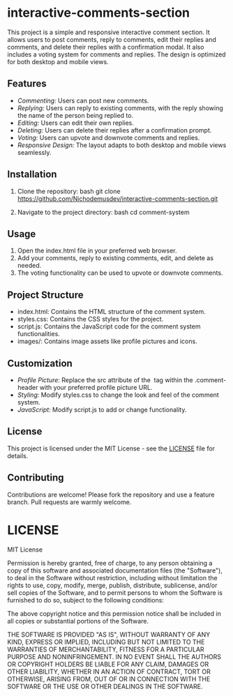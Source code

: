# interactive-comments-section

This project is a simple and responsive interactive comment section. It allows users to post comments, reply to comments, edit their replies and comments, and delete their replies with a confirmation modal. It also includes a voting system for comments and replies. The design is optimized for both desktop and mobile views.

## Features

- *Commenting:* Users can post new comments.
- *Replying:* Users can reply to existing comments, with the reply showing the name of the person being replied to.
- *Editing:* Users can edit their own replies.
- *Deleting:* Users can delete their replies after a confirmation prompt.
- *Voting:* Users can upvote and downvote comments and replies.
- *Responsive Design:* The layout adapts to both desktop and mobile views seamlessly.

## Installation

1. Clone the repository:
   bash
   git clone https://github.com/Nichodemusdev/interactive-comments-section.git
   
2. Navigate to the project directory:
   bash
   cd comment-system
   

## Usage

1. Open the index.html file in your preferred web browser.
2. Add your comments, reply to existing comments, edit, and delete as needed.
3. The voting functionality can be used to upvote or downvote comments.

## Project Structure

- index.html: Contains the HTML structure of the comment system.
- styles.css: Contains the CSS styles for the project.
- script.js: Contains the JavaScript code for the comment system functionalities.
- images/: Contains image assets like profile pictures and icons.

## Customization

- *Profile Picture:* Replace the src attribute of the <img> tag within the .comment-header with your preferred profile picture URL.
- *Styling:* Modify styles.css to change the look and feel of the comment system.
- *JavaScript:* Modify script.js to add or change functionality.

## License

This project is licensed under the MIT License - see the [LICENSE](LICENSE) file for details.

## Contributing

Contributions are welcome! Please fork the repository and use a feature branch. Pull requests are warmly welcome.

# LICENSE

MIT License

Permission is hereby granted, free of charge, to any person obtaining a copy
of this software and associated documentation files (the "Software"), to deal
in the Software without restriction, including without limitation the rights
to use, copy, modify, merge, publish, distribute, sublicense, and/or sell
copies of the Software, and to permit persons to whom the Software is
furnished to do so, subject to the following conditions:

The above copyright notice and this permission notice shall be included in all
copies or substantial portions of the Software.

THE SOFTWARE IS PROVIDED "AS IS", WITHOUT WARRANTY OF ANY KIND, EXPRESS OR
IMPLIED, INCLUDING BUT NOT LIMITED TO THE WARRANTIES OF MERCHANTABILITY,
FITNESS FOR A PARTICULAR PURPOSE AND NONINFRINGEMENT. IN NO EVENT SHALL THE
AUTHORS OR COPYRIGHT HOLDERS BE LIABLE FOR ANY CLAIM, DAMAGES OR OTHER
LIABILITY, WHETHER IN AN ACTION OF CONTRACT, TORT OR OTHERWISE, ARISING FROM,
OUT OF OR IN CONNECTION WITH THE SOFTWARE OR THE USE OR OTHER DEALINGS IN THE
SOFTWARE.

